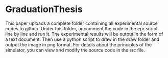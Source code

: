 # GraduationThesis
This paper uploads a complete folder containing all experimental source codes to github. Under this folder, uncomment the code in the epr script line by line and run it. The experimental results will be output in the form of a text document. Then use a python script to draw in the draw folder and output the image in png format. For details about the principles of the simulator, you can view and modify the source code in the src file.
